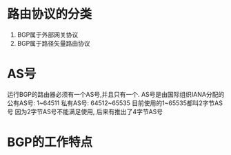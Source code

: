 # 路由协议的分类

1. BGP属于外部网关协议
2. BGP属于路径矢量路由协议

# AS号

运行BGP的路由器必须有一个AS号,并且只有一个. AS号是由国际组织IANA分配的
公有AS号: 1~64511
私有AS号: 64512~65535
目前使用的1~65535都叫2字节AS号
因为2字节AS号不能满足使用, 后来有推出了4字节AS号

# BGP的工作特点

